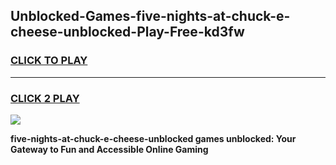 
## Unblocked-Games-five-nights-at-chuck-e-cheese-unblocked-Play-Free-kd3fw
<h3>
<a href="https://premium76.site?title=five-nights-at-chuck-e-cheese-unblocked&ref=23A">CLICK TO PLAY</a></h3>
<hr>

<h3>
<a href="https://premium76.site?title=five-nights-at-chuck-e-cheese-unblocked&ref=23A">CLICK 2 PLAY</a>
  
</h3>

<a href="https://premium76.site?title=five-nights-at-chuck-e-cheese-unblocked&ref=23A"><img src="https://clearcache.store/games.png"></a>


**five-nights-at-chuck-e-cheese-unblocked games unblocked: Your Gateway to Fun and Accessible Online Gaming**
